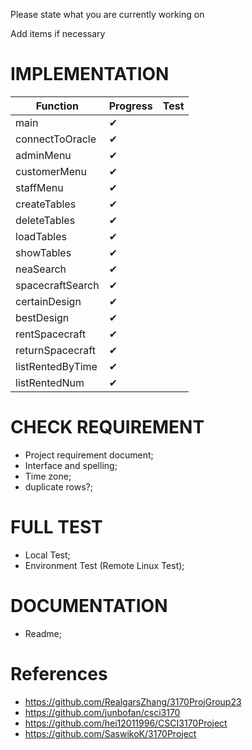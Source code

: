 Please state what you are currently working on

Add items if necessary

# IMPLEMENTATION
|Function|Progress|Test
|---|---|---
|main|✔||
|connectToOracle|✔||
|adminMenu|✔||
|customerMenu|✔||
|staffMenu|✔||
|createTables|✔||
|deleteTables|✔||
|loadTables|✔||
|showTables|✔||
|neaSearch|✔||
|spacecraftSearch|✔||
|certainDesign|✔||
|bestDesign|✔||
|rentSpacecraft|✔||
|returnSpacecraft|✔||
|listRentedByTime|✔||
|listRentedNum|✔||
# CHECK REQUIREMENT
* Project requirement document;
* Interface and spelling;
* Time zone;
* duplicate rows?;
# FULL TEST
* Local Test;
* Environment Test (Remote Linux Test);
# DOCUMENTATION
* Readme;
# References
* https://github.com/RealgarsZhang/3170ProjGroup23
* https://github.com/junbofan/csci3170
* https://github.com/hei12011996/CSCI3170Project
* https://github.com/SaswikoK/3170Project